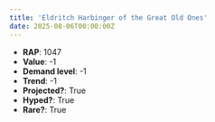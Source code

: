 ```yaml
---
title: 'Eldritch Harbinger of the Great Old Ones'
date: 2025-08-06T00:00:00Z
---
```

- **RAP**: 1047
- **Value**: -1
- **Demand level**: -1
- **Trend**: -1
- **Projected?**: True
- **Hyped?**: True
- **Rare?**: True
